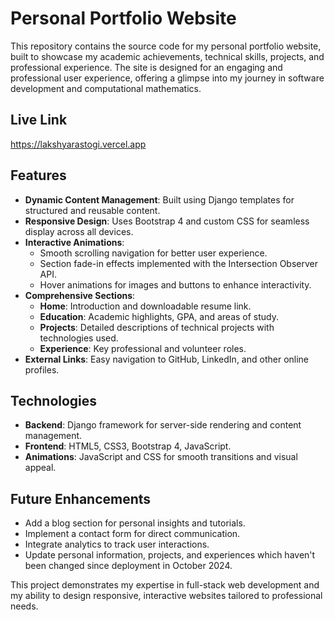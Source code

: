 # Personal Portfolio Website

This repository contains the source code for my personal portfolio website, built to showcase my academic achievements, technical skills, projects, and professional experience. The site is designed for an engaging and professional user experience, offering a glimpse into my journey in software development and computational mathematics.

## Live Link
https://lakshyarastogi.vercel.app
## Features
- **Dynamic Content Management**: Built using Django templates for structured and reusable content.
- **Responsive Design**: Uses Bootstrap 4 and custom CSS for seamless display across all devices.
- **Interactive Animations**:
  - Smooth scrolling navigation for better user experience.
  - Section fade-in effects implemented with the Intersection Observer API.
  - Hover animations for images and buttons to enhance interactivity.
- **Comprehensive Sections**:
  - **Home**: Introduction and downloadable resume link.
  - **Education**: Academic highlights, GPA, and areas of study.
  - **Projects**: Detailed descriptions of technical projects with technologies used.
  - **Experience**: Key professional and volunteer roles.
- **External Links**: Easy navigation to GitHub, LinkedIn, and other online profiles.

## Technologies
- **Backend**: Django framework for server-side rendering and content management.
- **Frontend**: HTML5, CSS3, Bootstrap 4, JavaScript.
- **Animations**: JavaScript and CSS for smooth transitions and visual appeal.

## Future Enhancements
- Add a blog section for personal insights and tutorials.
- Implement a contact form for direct communication.
- Integrate analytics to track user interactions.
- Update personal information, projects, and experiences which haven't been changed since deployment in October 2024. 

This project demonstrates my expertise in full-stack web development and my ability to design responsive, interactive websites tailored to professional needs.
